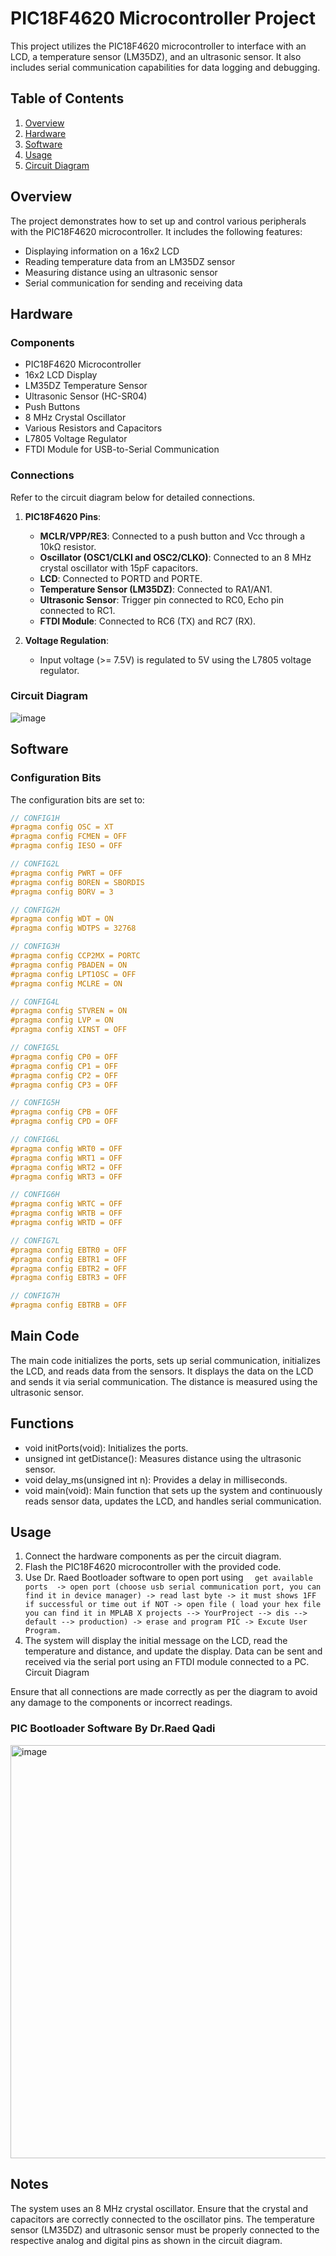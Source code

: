# PIC18F4620 Microcontroller Project

This project utilizes the PIC18F4620 microcontroller to interface with an LCD, a temperature sensor (LM35DZ), and an ultrasonic sensor. It also includes serial communication capabilities for data logging and debugging.

## Table of Contents

1. [Overview](#overview)
2. [Hardware](#hardware)
3. [Software](#software)
4. [Usage](#usage)
5. [Circuit Diagram](#circuit-diagram)

## Overview

The project demonstrates how to set up and control various peripherals with the PIC18F4620 microcontroller. It includes the following features:
- Displaying information on a 16x2 LCD
- Reading temperature data from an LM35DZ sensor
- Measuring distance using an ultrasonic sensor
- Serial communication for sending and receiving data

## Hardware

### Components

- PIC18F4620 Microcontroller
- 16x2 LCD Display
- LM35DZ Temperature Sensor
- Ultrasonic Sensor (HC-SR04)
- Push Buttons
- 8 MHz Crystal Oscillator
- Various Resistors and Capacitors
- L7805 Voltage Regulator
- FTDI Module for USB-to-Serial Communication

### Connections

Refer to the circuit diagram below for detailed connections.

1. **PIC18F4620 Pins**:
    - **MCLR/VPP/RE3**: Connected to a push button and Vcc through a 10kΩ resistor.
    - **Oscillator (OSC1/CLKI and OSC2/CLKO)**: Connected to an 8 MHz crystal oscillator with 15pF capacitors.
    - **LCD**: Connected to PORTD and PORTE.
    - **Temperature Sensor (LM35DZ)**: Connected to RA1/AN1.
    - **Ultrasonic Sensor**: Trigger pin connected to RC0, Echo pin connected to RC1.
    - **FTDI Module**: Connected to RC6 (TX) and RC7 (RX).

2. **Voltage Regulation**:
    - Input voltage (>= 7.5V) is regulated to 5V using the L7805 voltage regulator.
  
### Circuit Diagram
![image](https://github.com/rayhan-shhadeh/Microcontroller-PIC18F4620/assets/51097934/c1d16070-64b1-48ef-8e0b-b20cbde65f31)

## Software

### Configuration Bits

The configuration bits are set to:
```c
// CONFIG1H
#pragma config OSC = XT
#pragma config FCMEN = OFF
#pragma config IESO = OFF

// CONFIG2L
#pragma config PWRT = OFF
#pragma config BOREN = SBORDIS
#pragma config BORV = 3

// CONFIG2H
#pragma config WDT = ON
#pragma config WDTPS = 32768

// CONFIG3H
#pragma config CCP2MX = PORTC
#pragma config PBADEN = ON
#pragma config LPT1OSC = OFF
#pragma config MCLRE = ON

// CONFIG4L
#pragma config STVREN = ON
#pragma config LVP = ON
#pragma config XINST = OFF

// CONFIG5L
#pragma config CP0 = OFF
#pragma config CP1 = OFF
#pragma config CP2 = OFF
#pragma config CP3 = OFF

// CONFIG5H
#pragma config CPB = OFF
#pragma config CPD = OFF

// CONFIG6L
#pragma config WRT0 = OFF
#pragma config WRT1 = OFF
#pragma config WRT2 = OFF
#pragma config WRT3 = OFF

// CONFIG6H
#pragma config WRTC = OFF
#pragma config WRTB = OFF
#pragma config WRTD = OFF

// CONFIG7L
#pragma config EBTR0 = OFF
#pragma config EBTR1 = OFF
#pragma config EBTR2 = OFF
#pragma config EBTR3 = OFF

// CONFIG7H
#pragma config EBTRB = OFF
```

## Main Code
The main code initializes the ports, sets up serial communication, initializes the LCD, and reads data from the sensors. It displays the data on the LCD and sends it via serial communication. The distance is measured using the ultrasonic sensor.

## Functions
- void initPorts(void): Initializes the ports.
- unsigned int getDistance(): Measures distance using the ultrasonic sensor.
- void delay_ms(unsigned int n): Provides a delay in milliseconds.
- void main(void): Main function that sets up the system and continuously reads sensor data, updates the LCD, and handles serial communication.
## Usage
1. Connect the hardware components as per the circuit diagram.
2. Flash the PIC18F4620 microcontroller with the provided code.
3. Use Dr. Raed Bootloader software to open port using ``` 
 get available ports  -> open port (choose usb serial communication port, you can find it in device manager) -> read last byte -> it must shows 1FF if successful or time out if NOT -> open file ( load your hex file you can find it in MPLAB X projects --> YourProject --> dis --> default --> production) -> erase and program PIC -> Excute User Program.```
4. The system will display the initial message on the LCD, read the temperature and distance, and update the display.
Data can be sent and received via the serial port using an FTDI module connected to a PC.
Circuit Diagram

Ensure that all connections are made correctly as per the diagram to avoid any damage to the components or incorrect readings.
### PIC Bootloader Software By Dr.Raed Qadi
<img width="661" alt="image" src="https://github.com/rayhan-shhadeh/Microcontroller-PIC18F4620/assets/51097934/63c7546e-965b-452c-a71f-f6000d5d2523">

## Notes
The system uses an 8 MHz crystal oscillator. Ensure that the crystal and capacitors are correctly connected to the oscillator pins.
The temperature sensor (LM35DZ) and ultrasonic sensor must be properly connected to the respective analog and digital pins as shown in the circuit diagram.
